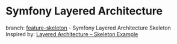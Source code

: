 # Symfony Layered Architecture

branch: [feature-skeleton](https://github.com/habibun/symfony-layered-skeleton/tree/feature-skeleton) - Symfony Layered Architecture Skeleton   
Inspired by: [Layered Architecture – Skeleton Example](https://www.thinktocode.com/2018/07/12/layered-architecture-skeleton-example/)
